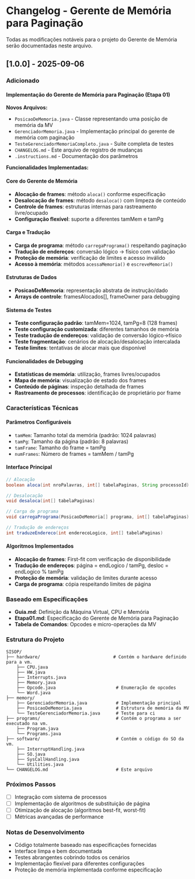 # Changelog - Gerente de Memória para Paginação

Todas as modificações notáveis para o projeto do Gerente de Memória serão documentadas neste arquivo.

## [1.0.0] - 2025-09-06

### Adicionado

#### Implementação do Gerente de Memória para Paginação (Etapa 01)

**Novos Arquivos:**
- `PosicaoDeMemoria.java` - Classe representando uma posição de memória da MV
- `GerenciadorMemoria.java` - Implementação principal do gerente de memória com paginação
- `TesteGerenciadorMemoriaCompleto.java` - Suite completa de testes
- `CHANGELOG.md` - Este arquivo de registro de mudanças
- `.instructions.md` - Documentação dos parâmetros

**Funcionalidades Implementadas:**

#### Core do Gerente de Memória
- **Alocação de frames**: método `aloca()` conforme especificação
- **Desalocação de frames**: método `desaloca()` com limpeza de conteúdo
- **Controle de frames**: estruturas internas para rastreamento livre/ocupado
- **Configuração flexível**: suporte a diferentes tamMem e tamPg

#### Carga e Tradução
- **Carga de programa**: método `carregaPrograma()` respeitando paginação
- **Tradução de endereços**: conversão lógico → físico com validação
- **Proteção de memória**: verificação de limites e acesso inválido
- **Acesso à memória**: métodos `acessaMemoria()` e `escreveMemoria()`

#### Estruturas de Dados
- **PosicaoDeMemoria**: representação abstrata de instrução/dado
- **Arrays de controle**: framesAlocados[], frameOwner para debugging

#### Sistema de Testes
- **Teste configuração padrão**: tamMem=1024, tamPg=8 (128 frames)
- **Teste configuração customizada**: diferentes tamanhos de memória
- **Teste tradução de endereços**: validação de conversão lógico→físico
- **Teste fragmentação**: cenários de alocação/desalocação intercalada
- **Teste limites**: tentativas de alocar mais que disponível

#### Funcionalidades de Debugging
- **Estatísticas de memória**: utilização, frames livres/ocupados
- **Mapa de memória**: visualização de estado dos frames
- **Conteúdo de páginas**: inspeção detalhada de frames
- **Rastreamento de processos**: identificação de proprietário por frame

### Características Técnicas

#### Parâmetros Configuráveis
- `tamMem`: Tamanho total da memória (padrão: 1024 palavras)
- `tamPg`: Tamanho da página (padrão: 8 palavras)
- `tamFrame`: Tamanho do frame = tamPg
- `numFrames`: Número de frames = tamMem / tamPg

#### Interface Principal
```java
// Alocação
boolean aloca(int nroPalavras, int[] tabelaPaginas, String processoId)

// Desalocação  
void desaloca(int[] tabelaPaginas)

// Carga de programa
void carregaPrograma(PosicaoDeMemoria[] programa, int[] tabelaPaginas)

// Tradução de endereços
int traduzeEndereco(int enderecoLogico, int[] tabelaPaginas)
```

#### Algoritmos Implementados
- **Alocação de frames**: First-fit com verificação de disponibilidade
- **Tradução de endereços**: página = endLogico / tamPg, desloc = endLogico % tamPg
- **Proteção de memória**: validação de limites durante acesso
- **Carga de programa**: cópia respeitando limites de página

### Baseado em Especificações
- **Guia.md**: Definição da Máquina Virtual, CPU e Memória
- **Etapa01.md**: Especificação do Gerente de Memória para Paginação
- **Tabela de Comandos**: Opcodes e micro-operações da MV

### Estrutura do Projeto
```
SISOP/
├── hardware/                            # Contém o hardware definido para a vm.
    ├── CPU.java
    ├── HW.java
    ├── Interrupts.java
    ├── Memory.java
    ├── Opcode.java                       # Enumeração de opcodes
    └── Word.java
├── memory/
    ├── GerenciadorMemoria.java           # Implementação principal
    ├── PosicaoDeMemoria.java             # Estrutura de memória da MV
    └── TesteGerenciadorMemoria.java      # Teste para ci
├── programs/                             # Contém o programa a ser executado na vm.
    ├── Program.java
    └── Programs.java
├── software/                             # Contém o código do SO da vm.
    ├── InterruptHandling.java
    ├── SO.java
    ├── SysCallHandling.java
    └── Utilities.java
└── CHANGELOG.md                          # Este arquivo
```

### Próximos Passos
- [ ] Integração com sistema de processos
- [ ] Implementação de algoritmos de substituição de página
- [ ] Otimização de alocação (algoritmos best-fit, worst-fit)
- [ ] Métricas avançadas de performance

### Notas de Desenvolvimento
- Código totalmente baseado nas especificações fornecidas
- Interface limpa e bem documentada
- Testes abrangentes cobrindo todos os cenários
- Implementação flexível para diferentes configurações
- Proteção de memória implementada conforme especificação